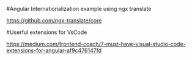 #Angular Internationalization example using ngx translate

https://github.com/ngx-translate/core


#Userful extensions for VsCode

https://medium.com/frontend-coach/7-must-have-visual-studio-code-extensions-for-angular-af9c476147fd
